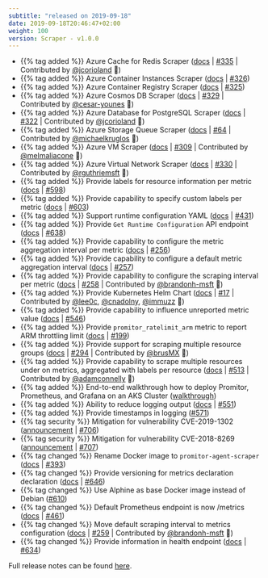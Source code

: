 ```yaml
---
subtitle: "released on 2019-09-18"
date: 2019-09-18T20:46:47+02:00
weight: 100 
version: Scraper - v1.0.0
---
```


- {{% tag added %}} Azure Cache for Redis Scraper
([docs](https://promitor.io/configuration/v1.x/metrics/redis-cache) | [#335](https://github.com/tomkerkhove/promitor/issues/335)
 | Contributed by [@jcorioland](https://github.com/jcorioland) 🎉)
- {{% tag added %}} Azure Container Instances Scraper ([docs](https://promitor.io/configuration/v1.x/metrics/container-instances)
 | [#326](https://github.com/tomkerkhove/promitor/issues/326))
- {{% tag added %}} Azure Container Registry Scraper ([docs](https://promitor.io/configuration/v1.x/metrics/container-registry)
 | [#325](https://github.com/tomkerkhove/promitor/issues/325))
- {{% tag added %}} Azure Cosmos DB Scraper ([docs](https://promitor.io/configuration/v1.x/metrics/cosmos-db) | [#329](https://github.com/tomkerkhove/promitor/issues/329)
 | Contributed by [@cesar-younes](https://github.com/cesar-younes) 🎉)
- {{% tag added %}} Azure Database for PostgreSQL Scraper ([docs](https://promitor.io/configuration/v1.x/metrics/postgresql)
 | [#322](https://github.com/tomkerkhove/promitor/issues/322)
 | Contributed by [@jcorioland](https://github.com/jcorioland) 🎉)
- {{% tag added %}} Azure Storage Queue Scraper ([docs](https://promitor.io/configuration/v1.x/metrics/storage-queue) | [#64](https://github.com/tomkerkhove/promitor/issues/64)
 | Contributed by [@michaelkruglos](https://github.com/michaelkruglos) 🎉)
- {{% tag added %}} Azure VM Scraper ([docs](https://promitor.io/configuration/v1.x/metrics/virtual-machine) | [#309](https://github.com/tomkerkhove/promitor/issues/309)
 | Contributed by [@melmaliacone](https://github.com/melmaliacone) 🎉)
- {{% tag added %}} Azure Virtual Network Scraper ([docs](https://promitor.io/configuration/v1.x/metrics/network-interface)
 | [#330](https://github.com/tomkerkhove/promitor/issues/330)
 | Contributed by [@rguthriemsft](https://github.com/rguthriemsft) 🎉)
- {{% tag added %}} Provide labels for resource information per metric ([docs](https://promitor.io/metrics/labels) | [#598](https://github.com/tomkerkhove/promitor/issues/598))
- {{% tag added %}} Provide capability to specify custom labels per metric ([docs](https://promitor.io/metrics/labels)
 | [#603](https://github.com/tomkerkhove/promitor/issues/603))
- {{% tag added %}} Support runtime configuration YAML ([docs](https://promitor.io/configuration/v1.x/runtime) | [#431](https://github.com/tomkerkhove/promitor/issues/431))
- {{% tag added %}} Provide `Get Runtime Configuration` API endpoint ([docs](https://promitor.io/operations/#configuration-rest-apis)
 | [#638](https://github.com/tomkerkhove/promitor/issues/638))
- {{% tag added %}} Provide capability to configure the metric aggregation interval per metric ([docs](https://promitor.io/configuration/v1.x/metrics/)
 | [#256](https://github.com/tomkerkhove/promitor/issues/256))
- {{% tag added %}} Provide capability to configure a default metric aggregation interval ([docs](https://promitor.io/configuration/v1.x/metrics/)
 | [#257](https://github.com/tomkerkhove/promitor/issues/257))
- {{% tag added %}} Provide capability to configure the scraping interval per metric ([docs](https://promitor.io/configuration/v1.x/metrics/)
 | [#258](https://github.com/tomkerkhove/promitor/issues/258)
 | Contributed by [@brandonh-msft](https://github.com/brandonh-msft) 🎉)
- {{% tag added %}} Provide Kubernetes Helm Chart ([docs](https://promitor.io/deployment/#getting-the-helm-chart)
 | [#17](https://github.com/tomkerkhove/promitor/issues/17) | Contributed by [@lee0c](https://github.com/lee0c),
 [@cnadolny](https://github.com/cnadolny), [@immuzz](https://github.com/immuzz) 🎉)
- {{% tag added %}} Provide capability to influence unreported metric value ([docs](https://promitor.io/configuration/v1.x/runtime#prometheus-scraping-endpoint)
 | [#546](https://github.com/tomkerkhove/promitor/issues/546))
- {{% tag added %}} Provide `promitor_ratelimit_arm` metric to report ARM throttling limit ([docs](https://promitor.io/operations/#azure-resource-manager-api---consumption--throttling)
 | [#199](https://github.com/tomkerkhove/promitor/issues/199))
- {{% tag added %}} Provide support for scraping multiple resource groups ([docs](https://promitor.io/configuration/v1.x/metrics/)
 | [#294](https://github.com/tomkerkhove/promitor/issues/294)
 | Contributed by [@brusMX](https://github.com/brusMX) 🎉)
- {{% tag added %}} Provide capability to scrape multiple resources under on metrics, aggregated with labels per resource
 ([docs](https://promitor.io/configuration/v1.x/metrics/)
 | [#513](https://github.com/tomkerkhove/promitor/issues/513)
 | Contributed by [@adamconnelly](https://github.com/adamconnelly) 🎉)
- {{% tag added %}} End-to-end walkthrough how to deploy Promitor, Prometheus, and Grafana on an AKS Cluster ([walkthrough](https://promitor.io/walkthrough/))
- {{% tag added %}} Ability to reduce logging output ([docs](https://promitor.io/configuration/v1.x/runtime#telemetry)
 | [#551](https://github.com/tomkerkhove/promitor/issues/551))
- {{% tag added %}} Provide timestamps in logging ([#571](https://github.com/tomkerkhove/promitor/issues/571))
- {{% tag security %}} Mitigation for vulnerability CVE-2019-1302 ([announcement](https://github.com/aspnet/Announcements/issues/384)
 | [#706](https://github.com/tomkerkhove/promitor/issues/706))
- {{% tag security %}} Mitigation for vulnerability CVE-2018-8269 ([announcement](https://github.com/aspnet/Announcements/issues/385)
 | [#707](https://github.com/tomkerkhove/promitor/issues/707))
- {{% tag changed %}} Rename Docker image to `promitor-agent-scraper` ([docs](https://promitor.io/deployment/#docker) | [#393](https://github.com/tomkerkhove/promitor/issues/393))
- {{% tag changed %}} Provide versioning for metrics declaration declaration ([docs](https://promitor.io/configuration/v1.x/metrics/#general-declaration)
 | [#646](https://github.com/tomkerkhove/promitor/issues/646))
- {{% tag changed %}} Use Alphine as base Docker image instead of Debian ([#610](https://github.com/tomkerkhove/promitor/issues/610))
- {{% tag changed %}} Default Prometheus endpoint is now /metrics ([docs](https://promitor.io/configuration/v1.x/runtime#prometheus-scraping-endpoint)
 | [#461](https://github.com/tomkerkhove/promitor/issues/461))
- {{% tag changed %}} Move default scraping interval to metrics configuration ([docs](https://promitor.io/configuration/v1.x/metrics/#metric-defaults)
 | [#259](https://github.com/tomkerkhove/promitor/issues/259)
 | Contributed by [@brandonh-msft](https://github.com/brandonh-msft) 🎉)
- {{% tag changed %}} Provide information in health endpoint ([docs](https://promitor.io/operations/#health) | [#634](https://github.com/tomkerkhove/promitor/issues/634))

Full release notes can be found [here](https://github.com/tomkerkhove/promitor/releases/tag/1.0.0).
